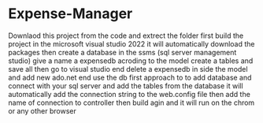 # Expense-Manager

Downlaod this project from the code and extrect the folder
first build the project in the microsoft visual studio 2022 
it will automatically download the packages then 
create a database in the ssms (sql server management studio) give a name a expensedb
acroding to the model create a tables 
and save all 
then go to visual studio end delete a expensedb in side the model and add new ado.net end use the db first
approach to to add database and connect with your sql server and add the tables from the database 
it will automatically add the connection string to the web.config file then add the name of connection to controller then build agin 
and it will run on the chrom or any other browser

